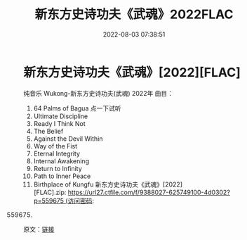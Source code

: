 ﻿---
title: 新东方史诗功夫《武魂》2022FLAC
date: 2022-08-03 07:38:51
categories: 古典音乐、新世纪、纯音雅乐
tags: 纯音雅乐
---
# 新东方史诗功夫《武魂》[2022][FLAC]

纯音乐
Wukong-新东方史诗功夫(武魂)
2022年
曲目：
1. 64 Palms of Bagua
点一下试听
2. Ultimate Discipline
3. Ready I Think Not
4. The Belief
5. Against the Devil Within
6. Way of the Fist
7. Eternal Integrity
8. Internal Awakening
9. Return to Infinity
10. Path to Inner Peace
11. Birthplace of Kungfu
新东方史诗功夫《武魂》[2022][FLAC].zip: https://url27.ctfile.com/f/9388027-625749100-4d0302?p=559675 (访问密码:
559675)
原文：[链接](https://blog.sina.com.cn/s/blog_1647c7e7601030yoh.html)